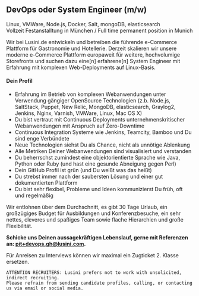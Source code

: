 ## DevOps oder System Engineer (m/w)
Linux, VMWare, Node.js, Docker, Salt, mongoDB, elasticsearch  
Vollzeit Festanstalltung in München / Full time permanent position in Munich

Wir bei Lusini.de entwickeln und betreiben die führende e-Commerce Plattform für Gastronomie und Hotellerie. Derzeit skalieren wir unsere moderne e-Commerce Plattform europaweit für weitere, hochvolumige Storefronts und suchen dazu eine[n] erfahrene[n] System Engineer mit Erfahrung mit komplexen Web-Deployments auf Linux-Basis.

#### Dein Profil
* Erfahrung im Betrieb von komplexen Webanwendungen unter Verwendung gängiger OpenSource Technologien (z.b. Node.js, SaltStack, Puppet, New Relic, MongoDB, elasticsearch, Graylog2, Jenkins, Nginx, Varnish, VMWare, Linux, Mac OS X) 
* Du bist vertraut mit Continuous Deployments unternehmenskritischer Webanwendungen mit Anspruch auf Zero-Downtime
* Continuous Integration Systeme wie Jenkins, Teamcity, Bamboo und Du sind enge Verbündete
* Neue Technologien siehst Du als Chance, nicht als unnötige Ablenkung
* Alle Metriken Deiner Webanwendungen sind visualisiert und verstanden 
* Du beherrschst zumindest eine objektorientierte Sprache wie Java, Python oder Ruby (und hast eine gesunde Abneigung gegen Perl)
* Dein GitHub Profil ist grün (und Du weißt was das heißt)
* Du strebst immer nach der saubersten Lösung und einer gut dokumentierten Plattform
* Du bist sehr flexibel, Probleme und Ideen kommunizierst Du früh, oft und regelmäßig

Wir entlohnen über dem Durchschnitt, es gibt 30 Tage Urlaub, ein großzügiges Budget für Ausbildungen und Konferenzbesuche, ein sehr nettes, cleveres und spaßiges Team sowie flache Hierarchien und große Flexibilität.

**Schicke uns Deinen aussagekräftigen Lebenslauf, gerne mit Referenzen an:
pit+devops.gh@lusini.com.** 

Für Anreisen zu Interviews können wir maximal ein Zugticket 2. Klasse ersetzen.  

```
ATTENTION RECRUITERS: Lusini prefers not to work with unsolicited, indirect recruiting. 
Please refrain from sending candidate profiles, calling, or contacting us via email or social media.
```